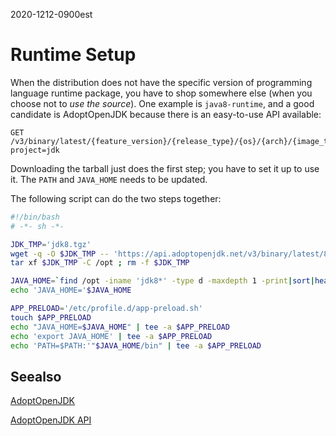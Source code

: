 2020-1212-0900est

Runtime Setup
=============

When the distribution does not have the specific version of programming language runtime package, you have to shop somewhere else (when you choose not to *use the source*).
One example is `java8-runtime`, and a good candidate is AdoptOpenJDK because there is an easy-to-use API available:
```
GET /v3/binary/latest/{feature_version}/{release_type}/{os}/{arch}/{image_type}/{jvm_impl}/{heap_size}/{vendor}?project=jdk
```

Downloading the tarball just does the first step; you have to set it up to use it.
The `PATH` and `JAVA_HOME` needs to be updated.

The following script can do the two steps together:

```bash
#!/bin/bash
# -*- sh -*-

JDK_TMP='jdk8.tgz'
wget -q -O $JDK_TMP -- 'https://api.adoptopenjdk.net/v3/binary/latest/8/ga/linux/x64/jdk/hotspot/normal/adoptopenjdk?project=jdk'
tar xf $JDK_TMP -C /opt ; rm -f $JDK_TMP

JAVA_HOME=`find /opt -iname 'jdk8*' -type d -maxdepth 1 -print|sort|head -n 1`
echo 'JAVA_HOME='$JAVA_HOME

APP_PRELOAD='/etc/profile.d/app-preload.sh'
touch $APP_PRELOAD
echo "JAVA_HOME=$JAVA_HOME" | tee -a $APP_PRELOAD
echo 'export JAVA_HOME' | tee -a $APP_PRELOAD
echo 'PATH=$PATH:'"$JAVA_HOME/bin" | tee -a $APP_PRELOAD
```

Seealso
-------

[AdoptOpenJDK](https://adoptopenjdk.net)

[AdoptOpenJDK API](https://api.adoptopenjdk.net/swagger-ui/)
